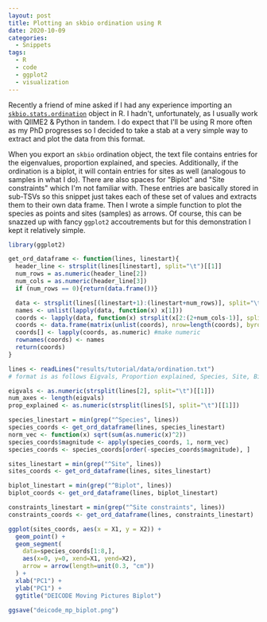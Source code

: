 ```yaml
---
layout: post
title: Plotting an skbio ordination using R
date: 2020-10-09
categories:
  - Snippets
tags:
  - R
  - code
  - ggplot2
  - visualization
---
```


Recently a friend of mine asked if I had any experience importing an [`skbio.stats.ordination`](http://scikit-bio.org/docs/0.5.2/generated/skbio.stats.ordination.html) object in R. I hadn't, unfortunately, as I usually work with QIIME2 & Python in tandem. I do expect that I'll be using R more often as my PhD progresses so I decided to take a stab at a very simple way to extract and plot the data from this format.

When you export an `skbio` ordination object, the text file contains entries for the eigenvalues, proportion explained, and species. Additionally, if the ordination is a biplot, it will contain entries for sites as well (analogous to samples in what I do). There are also spaces for "Biplot" and "Site constraints" which I'm not familiar with. These entries are basically stored in sub-TSVs so this snippet just takes each of these set of values and extracts them to their own data frame. Then I wrote a simple function to plot the species as points and sites (samples) as arrows. Of course, this can be snazzed up with fancy `ggplot2` accoutrements but for this demonstration I kept it relatively simple.

```R
library(ggplot2)

get_ord_dataframe <- function(lines, linestart){
  header_line <- strsplit(lines[linestart], split="\t")[[1]]
  num_rows = as.numeric(header_line[2])
  num_cols = as.numeric(header_line[3])
  if (num_rows == 0){return(data.frame())}

  data <- strsplit(lines[(linestart+1):(linestart+num_rows)], split="\t")
  names <- unlist(lapply(data, function(x) x[1]))
  coords <- lapply(data, function(x) strsplit(x[2:(2+num_cols-1)], split="\t"))
  coords <- data.frame(matrix(unlist(coords), nrow=length(coords), byrow=T), stringsAsFactors=FALSE)
  coords[] <- lapply(coords, as.numeric) #make numeric
  rownames(coords) <- names
  return(coords)
}

lines <- readLines("results/tutorial/data/ordination.txt")
# format is as follows Eigvals, Proportion explained, Species, Site, Biplot, Site constraints

eigvals <- as.numeric(strsplit(lines[2], split="\t")[[1]])
num_axes <- length(eigvals)
prop_explained <- as.numeric(strsplit(lines[5], split="\t")[[1]])

species_linestart = min(grep("^Species", lines))
species_coords <- get_ord_dataframe(lines, species_linestart)
norm_vec <- function(x) sqrt(sum(as.numeric(x)^2))
species_coords$magnitude <- apply(species_coords, 1, norm_vec)
species_coords <- species_coords[order(-species_coords$magnitude), ]

sites_linestart = min(grep("^Site", lines))
sites_coords <- get_ord_dataframe(lines, sites_linestart)

biplot_linestart = min(grep("^Biplot", lines))
biplot_coords <- get_ord_dataframe(lines, biplot_linestart)

constraints_linestart = min(grep("^Site constraints", lines))
constraints_coords <- get_ord_dataframe(lines, constraints_linestart)

ggplot(sites_coords, aes(x = X1, y = X2)) +
  geom_point() +
  geom_segment(
    data=species_coords[1:8,],
    aes(x=0, y=0, xend=X1, yend=X2),
    arrow = arrow(length=unit(0.3, "cm"))
  ) +
  xlab("PC1") +
  ylab("PC1") +
  ggtitle("DEICODE Moving Pictures Biplot")

ggsave("deicode_mp_biplot.png")
```
